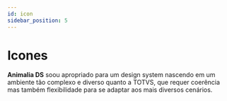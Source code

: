 ```yaml
---
id: icon
sidebar_position: 5
---
```


# Icones

**Animalia DS** soou apropriado para um design system nascendo em um ambiente tão complexo e diverso quanto a TOTVS, que requer coerência mas também flexibilidade para se adaptar aos mais diversos cenários.
